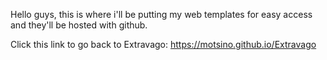 Hello guys, this is where i'll be putting my web templates for easy access and they'll be hosted with github.

Click this link to go back to Extravago: https://motsino.github.io/Extravago
